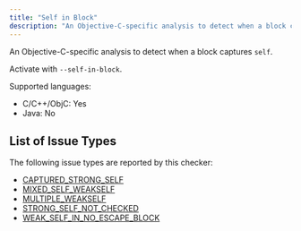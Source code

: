 ```yaml
---
title: "Self in Block"
description: "An Objective-C-specific analysis to detect when a block captures `self`."
---
```


An Objective-C-specific analysis to detect when a block captures `self`.

Activate with `--self-in-block`.

Supported languages:
- C/C++/ObjC: Yes
- Java: No



## List of Issue Types

The following issue types are reported by this checker:
- [CAPTURED_STRONG_SELF](all-issue-types.md#captured_strong_self)
- [MIXED_SELF_WEAKSELF](all-issue-types.md#mixed_self_weakself)
- [MULTIPLE_WEAKSELF](all-issue-types.md#multiple_weakself)
- [STRONG_SELF_NOT_CHECKED](all-issue-types.md#strong_self_not_checked)
- [WEAK_SELF_IN_NO_ESCAPE_BLOCK](all-issue-types.md#weak_self_in_no_escape_block)
